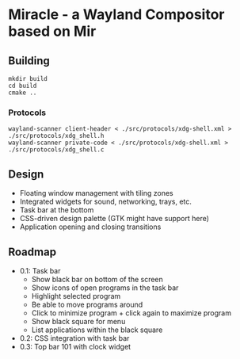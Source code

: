 # Miracle - a Wayland Compositor based on Mir

## Building
```
mkdir build
cd build
cmake ..
```

### Protocols
```
wayland-scanner client-header < ./src/protocols/xdg-shell.xml > ./src/protocols/xdg_shell.h
wayland-scanner private-code < ./src/protocols/xdg-shell.xml > ./src/protocols/xdg_shell.c
```

## Design
- Floating window management with tiling zones
- Integrated widgets for sound, networking, trays, etc.
- Task bar at the bottom
- CSS-driven design palette (GTK might have support here)
- Application opening and closing transitions

## Roadmap
- 0.1: Task bar
  - Show black bar on bottom of the screen
  - Show icons of open programs in the task bar
  - Highlight selected program
  - Be able to move programs around
  - Click to minimize program + click again to maximize program
  - Show black square for menu
  - List applications within the black square
- 0.2: CSS integration with task bar
- 0.3: Top bar 101 with clock widget
